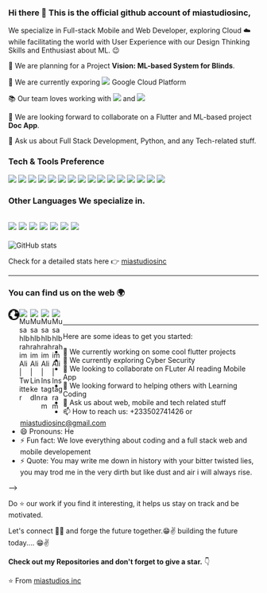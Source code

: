 
### Hi there 👋 This is the official github account of miastudiosinc,
We specialize in Full-stack Mobile and Web Developer, exploring Cloud :cloud: while facilitating the world with User Experience with our Design Thinking Skills and Enthusiast about ML. :wink:
 
 🔭 We are planning for a Project **Vision: ML-based System for Blinds**.
 
 🌱 We are currently exporing <img src="http://img.shields.io/badge/-4285F4?style=flat&logo=google%20cloud&logoColor=white"> Google Cloud Platform
 
 :books: Our team loves working with <img src="https://img.shields.io/badge/-Flutter-3a495d?style=flat&logo=flutter&logoColor=67b7f7"> and <img src="https://img.shields.io/badge/-Python-black?style=flat&logo=python&logoColor=white"> 
 
👯 We are looking forward to collaborate on a Flutter and ML-based project **Doc App**.
 
 💬 Ask us about Full Stack Development, Python, and any Tech-related stuff.
 
### Tech & Tools Preference

<img src = "https://img.shields.io/badge/-HTML5-E34F26?style=flat&logo=html5&logoColor=white"> <img src = "https://img.shields.io/badge/-CSS3-1572B6?style=flat&logo=css3&logoColor=white">
<img src="https://img.shields.io/badge/-Bootstrap-563D7C?style=flat&logo=bootstrap&logoColor=white">
<img src="https://img.shields.io/badge/-JavaScript-eed718?style=flat&logo=javascript&logoColor=ffffff">
<img src="https://img.shields.io/badge/-React-000000?style=flat&logo=react&logoColor=00c8ff">
<img src="https://img.shields.io/badge/-MongoDB-4DB33D?style=flat&logo=mongodb&logoColor=FFFFFF">
<img src="https://img.shields.io/badge/-MySQL-F29111?style=flat&logo=mysql&logoColor=FFFFFF">
<img src="https://img.shields.io/badge/-Express.js-787878?style=flat">
<img src="https://img.shields.io/badge/-Node.js-3C873A?style=flat&logo=Node.js&logoColor=white">
<img src="https://img.shields.io/badge/-Firebase-FFA611?style=flat&logo=firebase&logoColor=FFFFFF">
<img src="http://img.shields.io/badge/-Google%20Cloud%20Platform-4285F4?style=flat&logo=google%20cloud&logoColor=white">
<img src="https://img.shields.io/badge/-Progressive Web Apps-5A0FC8?style=flat">
<img src="http://img.shields.io/badge/-Git-F1502F?style=flat&logo=git&logoColor=FFFFFF">
<img src="http://img.shields.io/badge/-Github-000000?style=flat&logo=github&logoColor=FFFFFF">
<img src="http://img.shields.io/badge/-VS%20Code-007ACC?style=flat&logo=visual%20studio%20code&logoColor=white">
<img src="http://img.shields.io/badge/-Heroku-430098?style=flat&logo=heroku&logoColor=white">

### Other Languages We specialize in.
<img src="http://img.shields.io/badge/-Java-F89820?style=flat&logo=java&logoColor=white"> <img src="http://img.shields.io/badge/-kotlin-F89820?style=flat&logo=kotlin&logoColor=white"> <img src="https://img.shields.io/badge/-C%20&%20C++-659ad2?style=flat&logo=c%2B%2B&logoColor=ffffff"> <img src="https://img.shields.io/badge/-Python-black?style=flat&logo=python&logoColor=white"> <img src="https://img.shields.io/badge/-JavaScript-purple?style=flat&logo=javascript&logoColor=white"> <img src="https://img.shields.io/badge/-csharp-green?style=flat&logo=csharp&logoColor=white">
 <img src="https://img.shields.io/badge/-typescript-F89820?style=flat&logo=typescript&logoColor=white">
---

![GitHub stats](https://github-readme-stats.vercel.app/api?username=miastudiosinc&show_icons=true&hide_border=true)

Check for a detailed stats here :point_right: [miastudiosinc](https://github.com/miastudiosinc)

---


### You can find us on the web 🌍
[<img align="left" alt="MusahIbrahimAli" width="22px" src="https://raw.githubusercontent.com/iconic/open-iconic/master/svg/globe.svg" />][website]
[<img align="left" alt="MusahIbrahimAli | Twitter" width="22px" src="https://cdn.jsdelivr.net/npm/simple-icons@v3/icons/twitter.svg" />][twitter]
[<img align="left" alt="MusahIbrahimAli | LinkedIn" width="22px" src="https://cdn.jsdelivr.net/npm/simple-icons@v3/icons/linkedin.svg" />][linkedin]
[<img align="left" alt="MusahIbrahimAli | Instagram" width="22px" src="https://cdn.jsdelivr.net/npm/simple-icons@v3/icons/instagram.svg" />][instagram]
[<img align="left" alt="MusahIbrahimAli | Instagram" width="22px" src="https://cdn.jsdelivr.net/npm/simple-icons@v3/icons/facebook.svg" />][facebook]

<br/>


---

Here are some ideas to get you started:

- 🔭 We currently working on some cool flutter projects
- 🌱 We currently exploring Cyber Security
- 👯 We looking to collaborate on FLuter AI reading Mobile App
- 🤔 We looking forward to helping others with Learning Coding
- 💬 Ask us about web, mobile and tech related stuff
- 📫 How to reach us: +233502741426 or miastudiosinc@gmail.com
- 😄 Pronouns: He
- ⚡ Fun fact: We love everything about coding and a full stack web and mobile developement
- ⚡ Quote: You may write me down in history with your bitter twisted lies, you may trod me in the very dirth but like dust and air i will always rise.

-->
    
Do :star: our work if you find it interesting, it helps us stay on track and be motivated.

Let's connect 👨‍💻 and forge the future together.😁✌
building the future today.... 😁✌

**Check out my Repositories and don't forget to give a star.** 👇 

[website]: https://flamboyant-pike-e470b6.netlify.app/
[twitter]: https://twitter.com/musahibrahimali
[youtube]: https://www.youtube.com/channel/UC18OkCnXeAjBDwNqDJrRMCQ?view_as=subscriber
[instagram]: https://www.instagram.com/musahibrahimali/
[linkedin]: https://www.linkedin.com/in/musah-ibrahim-ali-820600ab/ 
[facebook]: https://web.facebook.com/musah.ibrahim.3958
 
 ⭐️ From [miastudios inc](https://github.com/miastudiosinc)
